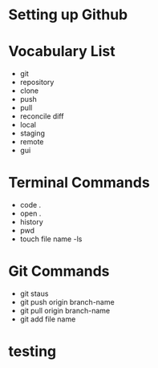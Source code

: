 # Setting up Github

# Vocabulary List 
- git 
- repository 
- clone 
- push
- pull 
- reconcile diff
- local
- staging 
- remote
- gui

# Terminal Commands
- code . 
- open . 
- history 
- pwd 
- touch file name 
-ls 

# Git Commands 
- git staus 
- git push origin branch-name 
- git pull origin branch-name 
- git add file name 
# testing 
